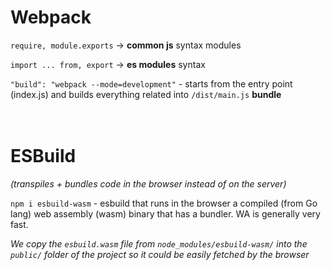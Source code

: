 # Webpack

`require, module.exports` -> **common js** syntax modules  

`import ... from, export` -> **es modules** syntax  

`"build": "webpack --mode=development"` - starts from the entry point (index.js) and builds everything related into `/dist/main.js` **bundle**  
<br/><br/>


# ESBuild
_(transpiles + bundles code in the browser instead of on the server)_  

`npm i esbuild-wasm` - esbuild that runs in the browser a compiled (from Go lang) web assembly (wasm) binary that has a bundler. WA is generally very fast.  

_We copy the `esbuild.wasm` file from `node_modules/esbuild-wasm/` into the `public/` folder of the project so it could be easily fetched by the browser_
